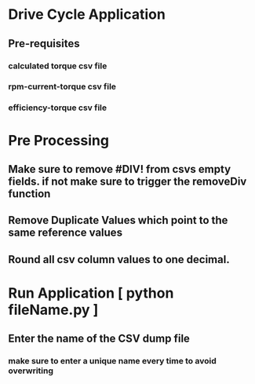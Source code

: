 # Drive Cycle Application

## Pre-requisites
### calculated torque csv file
### rpm-current-torque csv file
### efficiency-torque csv file

# Pre Processing
## Make sure to remove #DIV! from csvs empty fields. if not make sure to trigger the removeDiv function
## Remove Duplicate Values which point to the same reference values
## Round all csv column values to one decimal.

# Run Application [ python fileName.py ]
## Enter the name of the CSV dump file 
### make sure to enter a unique name every time to avoid overwriting